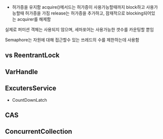 - 허가증을 유지함
acquire()메서드는 허가증이 사용가능할때까지 block하고
사용가능할때 허가증을 가짐
release는 허가증을 추가하고, 잠재적으로 blocking되어있는 acquirer를 해제함

실제로 퍼미션 객체는 사용되지 않으며, 세마포어는 사용가능한 갯수를 카운팅할 뿐임

Semaphore는 자원에 대해 접근할수 있는 쓰레드의 수를 제한하는데 사용함



## vs ReentrantLock


## VarHandle
## ExcutersService
- CountDownLatch
## CAS
## ConcurrentCollection
